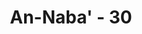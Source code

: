 ---
title: "An-Naba' - 30"
no: 30
arabic_no: ٣٠
ayah: فَذُوْقُوْا فَلَنْ نَّزِيْدَكُمْ اِلَّا عَذَابًا ࣖ
translation: "Maka karena itu rasakanlah! Maka tidak ada yang akan Kami tambahkan kepadamu selain azab."
tafsir: "Dalam ayat ini, Allah menerangkan bahwa akibat dari kekafiran dan kedurhakaan itu, mereka akan merasakan siksaan-Nya. Allah tidak akan menambah kecuali dengan azab yang lebih pedih lagi."
---